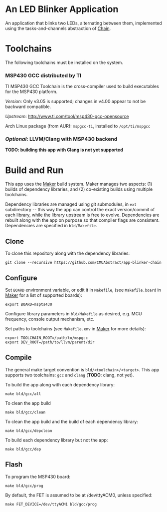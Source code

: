 An LED Blinker Application
==========================

An application that blinks two LEDs, alternating between them, implemented
using the tasks-and-channels abstraction of
[Chain](https://github.com/CMUAbstract/libchain).

Toolchains
==========

The following toolchains must be installed on the system.

### MSP430 GCC distributed by TI

TI MSP430 GCC Toolchain is the cross-compiler used to build executables for the
MSP430 platform.

*Version*: Only v3.05 is supported; changes in v4.00 appear to not be backward compatible.

*Upstream*: http://www.ti.com/tool/msp430-gcc-opensource

Arch Linux package (from AUR): `mspgcc-ti`, installed to `/opt/ti/mspgcc`

### *Optional*: LLVM/Clang with MSP430 backend

**TODO: building this app with Clang is not yet supported**

Build and Run
=============

This app uses the [Maker](https://github.com/CMUAbstract/maker) build system.
Maker manages two aspects: (1) builds of dependency libraries, and (2)
co-existing builds using multiple toolchains.

Dependency libraries are managed using git submodules, in `ext` subdirectory --
this way the app can control the exact version/commit of each library, while
the library upstream is free to evolve. Dependencies are rebuilt along with the
app on purpose so that compiler flags are consistent. Dependencies are
specified in `bld/Makefile`.

Clone
-----

To clone this repository along with the dependency libraries:

    git clone --recursive https://github.com/CMUAbstract/app-blinker-chain


Configure
---------

Set `BOARD` environment variable, or edit it in `Makefile`, (see `Makefile.board`
in [Maker](https://github.com/CMUAbstract/maker) for a list of supported boards):

    export BOARD=mspts430

Configure library parameters in `bld/Makefile` as desired, e.g. MCU frequency,
console output mechanism, etc.

Set paths to toolchains (see `Makefile.env` in
[Maker](https://github.com/CMUAbstract/maker) for more details):

    export TOOLCHAIN_ROOT=/path/to/mspgcc
    export DEV_ROOT=/path/to/llvm/parent/dir


Compile
-------

The general make target convention is `bld/<toolchain>/<target>`.  This app
supports two toolchains: `gcc` and `clang` (**TODO**: clang, not yet).

To build the app along with each dependency library:

    make bld/gcc/all

To clean the app build

    make bld/gcc/clean

To clean the app build and the build of each dependency library:

    make bld/gcc/depclean

To build each dependency library but not the app:

    make bld/gcc/dep

Flash
-----

To program the MSP430 board:

    make bld/gcc/prog

By default, the FET is assumed to be at /dev/ttyACM0, unless specified:

    make FET_DEVICE=/dev/ttyACM1 bld/gcc/prog
